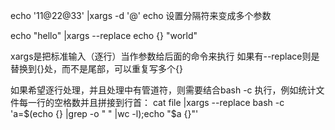 echo '11@22@33' |xargs -d '@'  echo 
设置分隔符来变成多个参数

echo "hello" |xargs --replace echo {} "world"

xargs是把标准输入（逐行）当作参数给后面的命令来执行
如果有--replace则是替换到{}处，而不是尾部，可以重复写多个{}

如果希望逐行处理，并且处理中有管道符，则需要结合bash -c 执行，例如统计文件每一行的空格数并且拼接到行首：
cat file |xargs --replace bash -c 'a=$(echo {} |grep -o " " |wc -l);echo "$a {}"'